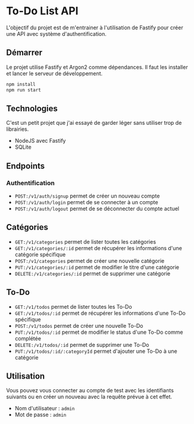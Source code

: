 # To-Do List API

L'objectif du projet est de m'entrainer à l'utilisation de Fastify pour créer une API avec système d'authentification.

## Démarrer

Le projet utilise Fastify et Argon2 comme dépendances. Il faut les installer et lancer le serveur de développement.

```bash
npm install
npm run start
```

## Technologies

C'est un petit projet que j'ai essayé de garder léger sans utiliser trop de librairies.

-   NodeJS avec Fastify
-   SQLite

## Endpoints

### Authentification

-   `POST:/v1/auth/signup` permet de créer un nouveau compte
-   `POST:/v1/auth/login` permet de se connecter à un compte
-   `POST:/v1/auth/logout` permet de se déconnecter du compte actuel

## Catégories

-   `GET:/v1/categories` permet de lister toutes les catégories
-   `GET:/v1/categories/:id` permet de récupérer les informations d'une catégorie spécifique
-   `POST:/v1/categories` permet de créer une nouvelle catégorie
-   `PUT:/v1/categories/:id` permet de modifier le titre d'une catégorie
-   `DELETE:/v1/categories/:id` permet de supprimer une catégorie

## To-Do

-   `GET:/v1/todos` permet de lister toutes les To-Do
-   `GET:/v1/todos/:id` permet de récupérer les informations d'une To-Do spécifique
-   `POST:/v1/todos` permet de créer une nouvelle To-Do
-   `PUT:/v1/todos/:id` permet de modifier le status d'une To-Do comme complétée
-   `DELETE:/v1/todos/:id` permet de supprimer une To-Do
-   `PUT:/v1/todos/:id/:categoryId` permet d'ajouter une To-Do à une catégorie

## Utilisation

Vous pouvez vous connecter au compte de test avec les identifiants suivants ou en créer un nouveau avec la requête prévue à cet effet.

-   Nom d'utilisateur : `admin`
-   Mot de passe : `admin`
